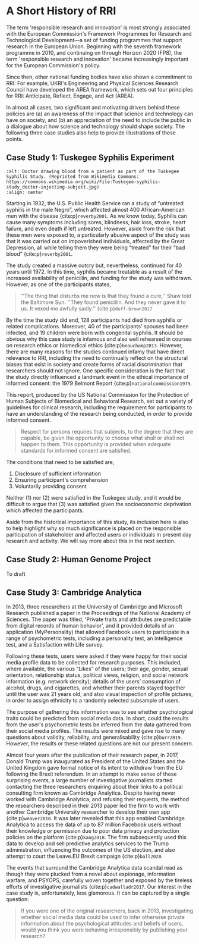 # A Short History of RRI

The term 'responsible research and innovation' is most strongly associated with the European Commission's Framework Programmes for Research and Technological Development—a set of funding programmes that support research in the European Union. Beginning with the seventh framework programme in 2010, and continuing on through Horizon 2020 (FP8), the term 'responsible research and innovation' became increasingly important for the European Commission's policy.

Since then, other national funding bodies have also shown a commitment to RRI. For example, UKRI's Engineering and Physical Sciences Research Council have developed the AREA framework, which sets out four principles for RRI: Anticipate, Reflect, Engage, and Act (AREA).

In almost all cases, two significant and motivating drivers behind these policies are (a) an awareness of the impact that science and technology can have on society, and (b) an appreciation of the need to include the public in a dialogue about how science and technology should shape society. The following three case studies also help to provide illustrations of these points.

## Case Study 1: Tuskegee Syphilis Experiment

```{image} /images/photos/tuskegee.jpg
:alt: Doctor drawing blood from a patient as part of the Tuskegee Syphilis Study. (Reprinted from Wikimedia Commons: https://commons.wikimedia.org/wiki/File:Tuskegee-syphilis-study_doctor-injecting-subject.jpg)
:align: center
```

Starting in 1932, the U.S. Public Health Service ran a study of “untreated syphilis in the male Negro”, which affected almost 400 African-American men with the disease {cite:p}`reverby2001`. As we know today, Syphilis can cause many symptoms including sores, blindness, hair loss, stroke, heart failure, and even death if left untreated. However, aside from the risk that these men were exposed to, a particularly abusive aspect of the study was that it was carried out on impoverished individuals, affected by the Great Depression, all while telling them they were being “treated” for their “bad blood” {cite:p}`reverby2001`.

The study created a massive outcry but, nevertheless, continued for 40 years until 1972. In this time, syphilis became treatable as a result of the increased availability of penicillin, and funding for the study was withdrawn. However, as one of the participants states,

> ''The thing that disturbs me now is that they found a cure,'' Shaw told the Baltimore Sun. ''They found penicillin. And they never gave it to us. It vexed me awfully sadly.'' {cite:p}`duff-brown2017`

By the time the study did end, 128 participants had died from syphilis or related complications. Moreover, 40 of the participants’ spouses had been infected, and 19 children were born with congenital syphilis. It should be obvious why this case study is infamous and also well rehearsed in courses on research ethics or biomedical ethics {cite:p}`beauchamp2013`. However, there are many reasons for the studies continued infamy that have direct relevance to RRI, including the need to continually reflect on the structural biases that exist in society and create forms of racial discrimination that researchers should not ignore. One specific consideration is the fact that the study directly influenced a landmark event in the ethical importance of informed consent: the 1979 Belmont Report {cite:p}`nationalcommission1979`.

This report, produced by the US National Commission for the Protection of Human Subjects of Biomedical and Behavioral Research, set out a variety of guidelines for clinical research, including the requirement for participants to have an understanding of the research being conducted, in order to provide informed consent.

> Respect for persons requires that subjects, to the degree that they are capable, be given the opportunity to choose what shall or shall not happen to them. This opportunity is provided when adequate standards for informed consent are satisfied.

The conditions that need to be satisfied are,

1) Disclosure of sufficient information
2) Ensuring participant's comprehension
3) Voluntarily providing consent

Neither (1) nor (2) were satisfied in the Tuskegee study, and it would be difficult to argue that (3) was satisfied given the socioeconomic deprivation which affected the participants.

Aside from the historical importance of this study, its inclusion here is also to help highlight why so much significance is placed on the responsible participation of stakeholder and affected users or individuals in present day research and activity. We will say more about this in the next section.

## Case Study 2: Human Genome Project

To draft

## Case Study 3: Cambridge Analytica

In 2013, three researchers at the University of Cambridge and Microsoft Research published a paper in the Proceedings of the National Academy of Sciences. The paper was titled, 'Private traits and attributes are predictable from digital records of human behavior', and it provided details of an application (MyPersonality) that allowed Facebook users to participate in a range of psychometric tests, including a personality test, an intelligence test, and a Satisfaction with Life survey.

Following these tests, users were asked if they were happy for their social media profile data to be collected for research purposes. This included, where available, the various “Likes” of the users; their age, gender, sexual orientation, relationship status, political views, religion, and social network information (e.g. network density); details of the users’ consumption of alcohol, drugs, and cigarettes, and whether their parents stayed together until the user was 21 years old; and also visual inspection of profile pictures, in order to assign ethnicity to a randomly selected subsample of users.

The purpose of gathering this information was to see whether psychological traits could be predicted from social media data. In short, could the results from the user's psychometric tests be inferred from the data gathered from their social media profiles. The results were mixed and gave rise to many questions about validity, reliability, and generalisability {cite:p}`burr2019`. However, the results or these related questions are not our present concern.

Almost four years after the publication of their research paper, in 2017, Donald Trump was inaugurated as President of the United States and the United Kingdom gave formal notice of its intent to withdraw from the EU following the Brexit referendum. In an attempt to make sense of these surprising events, a large number of investigative journalists started contacting the three researchers enquiring about their links to a political consulting firm known as Cambridge Analytica. Despite having never worked with Cambridge Analytica, and refusing their requests, the method the researchers described in their 2013 paper led the firm to work with another Cambridge University researcher to develop their own app {cite:p}`weaver2018`. It was later revealed that this app enabled Cambridge Analytica to access the data of up to 87 million Facebook users without their knowledge or permission due to poor data privacy and protection policies on the platform {cite:p}`kang2018`. The firm subsequently used this data to develop and sell predictive analytics services to the Trump administration, influencing the outcomes of the US election, and also attempt to court the Leave.EU Brexit campaign {cite:p}`ball2020`.

The events that surround the Cambridge Analytica data scandal read as though they were plucked from a novel about espionage, information warfare, and PSYOPS, carefully woven together and exposed by the tireless efforts of investigative journalists {cite:p}`cadwalladr2017`. Our interest in the case study is, unfortunately, less glamorous. It can be captured by a single question:

> If you were one of the original researchers, back in 2013, investigating whether social media data could be used to infer otherwise private information about the psychological attitudes and beliefs of users, would you think you were behaving irresponsibly by publishing your research?
